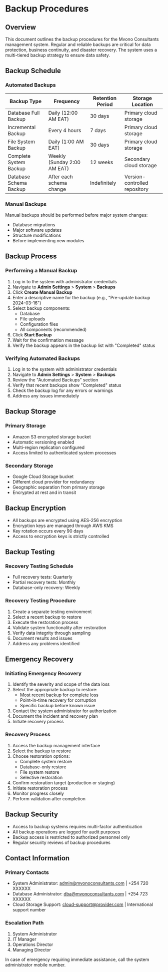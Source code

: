 # Backup Procedures

## Overview

This document outlines the backup procedures for the Mvono Consultants management system. Regular and reliable backups are critical for data protection, business continuity, and disaster recovery. The system uses a multi-tiered backup strategy to ensure data safety.

## Backup Schedule

### Automated Backups

| Backup Type | Frequency | Retention Period | Storage Location |
|-------------|-----------|-------------------|------------------|
| Database Full Backup | Daily (12:00 AM EAT) | 30 days | Primary cloud storage |
| Incremental Backup | Every 4 hours | 7 days | Primary cloud storage |
| File System Backup | Daily (1:00 AM EAT) | 30 days | Primary cloud storage |
| Complete System Backup | Weekly (Sunday 2:00 AM EAT) | 12 weeks | Secondary cloud storage |
| Database Schema Backup | After each schema change | Indefinitely | Version-controlled repository |

### Manual Backups

Manual backups should be performed before major system changes:
- Database migrations
- Major software updates
- Structure modifications
- Before implementing new modules

## Backup Process

### Performing a Manual Backup

1. Log in to the system with administrator credentials
2. Navigate to **Admin Settings** > **System** > **Backups**
3. Click **Create Manual Backup**
4. Enter a descriptive name for the backup (e.g., "Pre-update backup 2024-03-16")
5. Select backup components:
   - Database
   - File uploads
   - Configuration files
   - All components (recommended)
6. Click **Start Backup**
7. Wait for the confirmation message
8. Verify the backup appears in the backup list with "Completed" status

### Verifying Automated Backups

1. Log in to the system with administrator credentials
2. Navigate to **Admin Settings** > **System** > **Backups**
3. Review the "Automated Backups" section
4. Verify that recent backups show "Completed" status
5. Check the backup log for any errors or warnings
6. Address any issues immediately

## Backup Storage

### Primary Storage

- Amazon S3 encrypted storage bucket
- Automatic versioning enabled
- Multi-region replication configured
- Access limited to authenticated system processes

### Secondary Storage

- Google Cloud Storage bucket
- Different cloud provider for redundancy
- Geographic separation from primary storage
- Encrypted at rest and in transit

## Backup Encryption

- All backups are encrypted using AES-256 encryption
- Encryption keys are managed through AWS KMS
- Key rotation occurs every 90 days
- Access to encryption keys is strictly controlled

## Backup Testing

### Recovery Testing Schedule

- Full recovery tests: Quarterly
- Partial recovery tests: Monthly
- Database-only recovery: Weekly

### Recovery Testing Procedure

1. Create a separate testing environment
2. Select a recent backup to restore
3. Execute the restoration process
4. Validate system functionality after restoration
5. Verify data integrity through sampling
6. Document results and issues
7. Address any problems identified

## Emergency Recovery

### Initiating Emergency Recovery

1. Identify the severity and scope of the data loss
2. Select the appropriate backup to restore:
   - Most recent backup for complete loss
   - Point-in-time recovery for corruption
   - Specific backup before known issue
3. Contact the system administrator for authorization
4. Document the incident and recovery plan
5. Initiate recovery process

### Recovery Process

1. Access the backup management interface
2. Select the backup to restore
3. Choose restoration options:
   - Complete system restore
   - Database-only restore
   - File system restore
   - Selective restoration
4. Confirm restoration target (production or staging)
5. Initiate restoration process
6. Monitor progress closely
7. Perform validation after completion

## Backup Security

- Access to backup systems requires multi-factor authentication
- All backup operations are logged for audit purposes
- Backup access is restricted to authorized personnel only
- Regular security reviews of backup procedures

## Contact Information

### Primary Contacts

- System Administrator: admin@mvonoconsultants.com | +254 720 XXXXXX
- Database Administrator: dba@mvonoconsultants.com | +254 723 XXXXXX
- Cloud Storage Support: cloud-support@provider.com | International support number

### Escalation Path

1. System Administrator
2. IT Manager
3. Operations Director
4. Managing Director

In case of emergency requiring immediate assistance, call the system administrator mobile number.